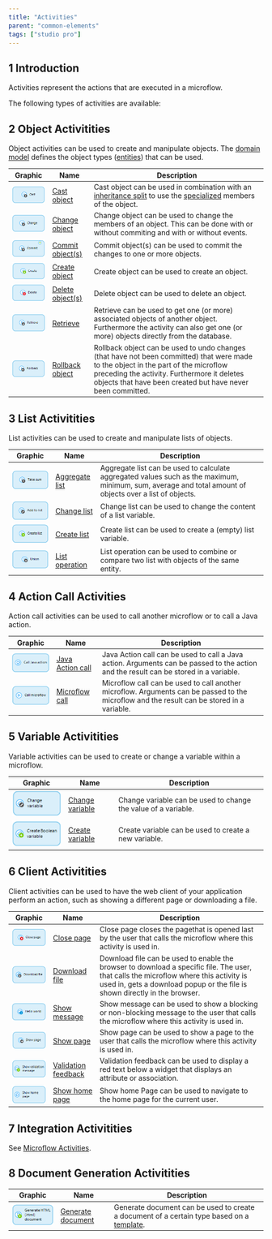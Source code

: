 ```yaml
---
title: "Activities"
parent: "common-elements"
tags: ["studio pro"]
---
```


## 1 Introduction

Activities represent the actions that are executed in a microflow.

The following types of activities are available:

## 2 Object Activitities

Object activities can be used to create and manipulate objects. The [domain model](domain-model) defines the object types ([entities](entities)) that can be used.

| Graphic | Name | Description |
| --- | --- | --- |
| [![](attachments/819203/918013.png)](cast-object) | [Cast object](cast-object) | Cast object can be used in combination with an [inheritance split](inheritance-split) to use the [specialized](entities) members of the object. |
| [![](attachments/819203/917661.png)](change-object) | [Change object](change-object) | Change object can be used to change the members of an object. This can be done with or without commiting and with or without events. |
| [![](attachments/16713769/17661961.png)](committing-objects) | [Commit object(s)](committing-objects) | Commit object(s) can be used to commit the changes to one or more objects. |
| [![](attachments/819203/917756.png)](create-object) | [Create object](create-object) | Create object can be used to create an object. |
| [![](attachments/819203/918191.png)](deleting-objects) | [Delete object(s)](deleting-objects) | Delete object can be used to delete an object. |
| [![](attachments/819203/917866.png)](retrieve) | [Retrieve](retrieve) | Retrieve can be used to get one (or more) associated objects of another object. Furthermore the activity can also get one (or more) objects directly from the database. |
| [![](attachments/819203/918119.png)](rollback-object) | [Rollback object](rollback-object) | Rollback object can be used to undo changes (that have not been committed) that were made to the object in the part of the microflow preceding the activity. Furthermore it deletes objects that have been created but have never been committed. |

## 3 List Activitities

List activities can be used to create and manipulate lists of objects.

| Graphic | Name | Description |
| --- | --- | --- |
| [![](attachments/819203/918028.png)](aggregate-list) | [Aggregate list](aggregate-list) | Aggregate list can be used to calculate aggregated values such as the maximum, minimum, sum, average and total amount of objects over a list of objects. |
| [![](attachments/819203/918007.png)](change-list) | [Change list](change-list) | Change list can be used to change the content of a list variable. |
| [![](attachments/819203/918009.png)](create-list) | [Create list](create-list) | Create list can be used to create a (empty) list variable. |
| [![](attachments/819203/917792.png)](list-operation) | [List operation](list-operation) | List operation can be used to combine or compare two list with objects of the same entity. |

## 4 Action Call Activities

Action call activities can be used to call another microflow or to call a Java action.

| Graphic | Name | Description |
| --- | --- | --- |
| [![](attachments/819203/918018.png)](java-action-call) | [Java Action call](java-action-call) | Java Action call can be used to call a Java action. Arguments can be passed to the action and the result can be stored in a variable. |
| [![](attachments/819203/918001.png)](microflow-call) | [Microflow call](microflow-call) | Microflow call can be used to call another microflow. Arguments can be passed to the microflow and the result can be stored in a variable. |

## 5 Variable Activitities

Variable activities can be used to create or change a variable within a microflow.

| Graphic | Name | Description |
| --- | --- | --- |
| [![](attachments/819203/918011.png)](change-variable) | [Change variable](change-variable) | Change variable can be used to change the value of a variable. |
| [![](attachments/819203/918110.png)](create-variable) | [Create variable](create-variable) | Create variable can be used to create a new variable. |

## 6 Client Activitities

Client activities can be used to have the web client of your application perform an action, such as showing a different page or downloading a file.

| Graphic | Name | Description |
| --- | --- | --- |
| [![](attachments/819203/918114.png)](close-page) | [Close page](close-page) | Close page closes the pagethat is opened last by the user that calls the microflow where this activity is used in. |
| [![](attachments/819203/918108.png)](download-file) | [Download file](download-file) | Download file can be used to enable the browser to download a specific file. The user, that calls the microflow where this activity is used in, gets a download popup or the file is shown directly in the browser. |
| [![](attachments/819203/918099.png)](show-message) | [Show message](show-message) | Show message can be used to show a blocking or non-blocking message to the user that calls the microflow where this activity is used in. |
| [![](attachments/819203/917544.png)](show-page) | [Show page](show-page) | Show page can be used to show a page to the user that calls the microflow where this activity is used in. |
| [![](attachments/819203/918097.png)](validation-feedback) | [Validation feedback](validation-feedback) | Validation feedback can be used to display a red text below a widget that displays an attribute or association. |
| ![](attachments/16713769/17661963.png) | [Show home page](show-home-page) | Show home Page can be used to navigate to the home page for the current user. |

## 7 Integration Activitities

See [Microflow Activities](microflow-activities).

## 8 Document Generation Activitities

| Graphic | Name | Description |
| --- | --- | --- |
| [![](attachments/819203/918124.png)](generate-document) | [Generate document](generate-document) | Generate document can be used to create a document of a certain type based on a [template](document-templates). |
